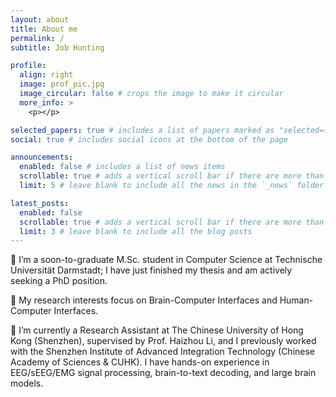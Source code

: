 ```yaml
---
layout: about
title: About me
permalink: /
subtitle: Job Hunting

profile:
  align: right
  image: prof_pic.jpg
  image_circular: false # crops the image to make it circular
  more_info: >
    <p></p>

selected_papers: true # includes a list of papers marked as "selected={true}"
social: true # includes social icons at the bottom of the page

announcements:
  enabled: false # includes a list of news items
  scrollable: true # adds a vertical scroll bar if there are more than 3 news items
  limit: 5 # leave blank to include all the news in the `_news` folder

latest_posts:
  enabled: false
  scrollable: true # adds a vertical scroll bar if there are more than 3 new posts items
  limit: 3 # leave blank to include all the blog posts
---
```


📖 I’m a soon-to-graduate M.Sc. student in Computer Science at Technische Universität Darmstadt; I have just finished my thesis and am actively seeking a PhD position.

🧠 My research interests focus on Brain-Computer Interfaces and Human-Computer Interfaces.

🚀 I’m currently a Research Assistant at The Chinese University of Hong Kong (Shenzhen), supervised by Prof. Haizhou Li, and I previously worked with the Shenzhen Institute of Advanced Integration Technology (Chinese Academy of Sciences & CUHK). I have hands-on experience in EEG/sEEG/EMG signal processing, brain-to-text decoding, and large brain models.
